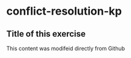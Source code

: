 # conflict-resolution-kp

## Title of this exercise

This content was modifeid directly from Github
